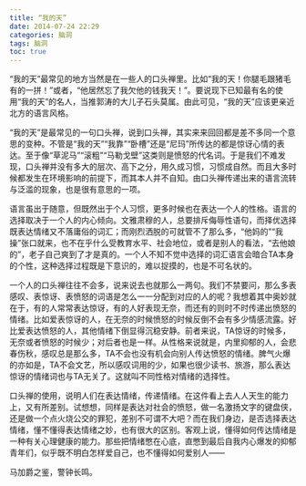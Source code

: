 ```yaml
---
title: “我的天”
date: 2014-07-24 22:29
categories: 脑洞
tags: 脑洞
toc: true
---
```

“我的天”最常见的地方当然是在一些人的口头禅里。比如“我的天！你腿毛跟猪毛有的一拼！”或者，“他居然忘了我欠他的钱我天！”。要说现下已知最有名的使用“我的天”的名人，当推郭涛的大儿子石头莫属。由此可见，“我的天”应该更亲近北方的语言风格。

“我的天”是最常见的一句口头禅，说到口头禅，其实来来回回都是差不多同一个意思的变种。不管是“我的天”“我靠”“卧槽”还是“尼玛”所传达的都是惊讶心情的表达。至于像“草泥马”“滚粗”“马勒戈壁”这类则是愤怒的代名词。于是我们不难发现，口头禅并没有多大的层次、高下之分，用久成习惯，习惯成自然。而且大多时候都发生在环境影响的前提下，而其本人并不自知。由口头禅传递出来的语言流转与泛滥的现象，也是很有意思的一项。

语言虽出于随意，但既然出于个人习惯，更多时候也在表达一个人的性格。语言的选择取决于一个人的内心倾向。文雅肃穆的人，总要排斥侮辱性语句，而择优选择既表达情绪又不落庸俗的词汇；而刚烈洒脱的可就管不了那么多，“他妈的”“我操”张口就来，也不在乎什么受教育水平、社会地位，或者是别人的看法，“去他娘的”，老子自己爽到了才是真的。一个人不知不觉中选择的词汇语言会暗合TA本身的个性，这种选择过程既是下意识的，难以捉摸的，也是不可名状的。

一个人的口头禅往往不会多，说来说去也就那么一两句。我们不禁要问，那么多表感叹、表惊讶、表愤怒的词语是怎么一一分配到对应的人的呢？我想着其中奥妙就在于，有的人常常表达惊讶，有的人好表现无奈，而还有的则时不时传递出愤怒的情绪。比如爱表惊讶的人，在无奈的时候愤怒的时候反倒不会有多少情感流露。好比爱表达愤怒的人，其他情绪下倒显得沉稳安静。前者来说，TA惊讶的时候多，无奈或者愤怒的时候少；对后者也是一样。从性格来说就是，内里抑郁的人，会悲春伤秋，感叹总是那么多，TA不会也没有机会向别人传达愤怒的情绪。脾气火爆的亦如是，TA不会文艺，所以感叹词用的少，如果也很少读书、旅游，那么表达惊讶的情绪词也与TA无关了。这就叫不同性格对情绪的选择性。

口头禅的使用，说明人们在表达情绪，传递情绪。在这件看上去人人天生的能力上，又有所差别。试想想，同样是表达对社会的愤怒，做一名激扬文字的键盘侠，还是做一个点火烧公交的罪犯，差别不可谓不大吧？而在我们身边，是否选择表达情绪，懂不懂得表达情绪之妙，也有很大的区别。客观上说，懂得如何传达情绪是一种有关心理健康的能力。那些把情绪憋在心底，直憋到最后自我内心爆发的抑郁青年们，似乎既不明白怎样爱自己，也不懂得如何爱别人——

马加爵之鉴，警钟长鸣。






